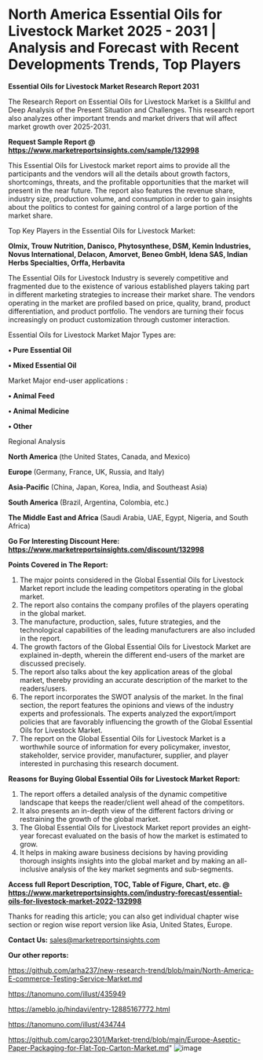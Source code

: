 # North America Essential Oils for Livestock Market 2025 - 2031 | Analysis and Forecast with Recent Developments Trends, Top Players

<strong>Essential Oils for Livestock Market Research Report 2031</strong>

The Research Report on Essential Oils for Livestock Market is a Skillful and Deep Analysis of the Present Situation and Challenges. This research report also analyzes other important trends and market drivers that will affect market growth over 2025-2031.

<strong>Request Sample Report @ <a href=https://www.marketreportsinsights.com/sample/132998>https://www.marketreportsinsights.com/sample/132998</a></strong>

This Essential Oils for Livestock market report aims to provide all the participants and the vendors will all the details about growth factors, shortcomings, threats, and the profitable opportunities that the market will present in the near future. The report also features the revenue share, industry size, production volume, and consumption in order to gain insights about the politics to contest for gaining control of a large portion of the market share.

Top Key Players in the Essential Oils for Livestock Market:

<strong>Olmix, Trouw Nutrition, Danisco, Phytosynthese, DSM, Kemin Industries, Novus International, Delacon, Amorvet, Beneo GmbH, Idena SAS, Indian Herbs Specialties, Orffa, Herbavita</strong>

The Essential Oils for Livestock Industry is severely competitive and fragmented due to the existence of various established players taking part in different marketing strategies to increase their market share. The vendors operating in the market are profiled based on price, quality, brand, product differentiation, and product portfolio. The vendors are turning their focus increasingly on product customization through customer interaction.

Essential Oils for Livestock Market Major Types are:

<strong>• Pure Essential Oil

• Mixed Essential Oil</strong>

Market Major end-user applications :

<strong>• Animal Feed

• Animal Medicine

• Other</strong>

Regional Analysis

</u><strong><b>North America</b></strong> (the United States, Canada, and Mexico)

<strong><b>Europe </b></strong>(Germany, France, UK, Russia, and Italy)

<strong><b>Asia-Pacific</b></strong> (China, Japan, Korea, India, and Southeast Asia)

<strong><b>South America</b></strong> (Brazil, Argentina, Colombia, etc.)

<strong><b>The Middle East and Africa</b></strong> (Saudi Arabia, UAE, Egypt, Nigeria, and South Africa)

<strong>Go For Interesting Discount Here: <a href=https://www.marketreportsinsights.com/discount/132998>https://www.marketreportsinsights.com/discount/132998</a></strong>

<strong>Points Covered in The Report:</strong>
<ol>
  <li>The major points considered in the Global Essential Oils for Livestock Market report include the leading competitors operating in the global market.</li>
  <li>The report also contains the company profiles of the players operating in the global market.</li>
  <li>The manufacture, production, sales, future strategies, and the technological capabilities of the leading manufacturers are also included in the report.</li>
  <li>The growth factors of the Global Essential Oils for Livestock Market are explained in-depth, wherein the different end-users of the market are discussed precisely.</li>
  <li>The report also talks about the key application areas of the global market, thereby providing an accurate description of the market to the readers/users.</li>
  <li>The report incorporates the SWOT analysis of the market. In the final section, the report features the opinions and views of the industry experts and professionals. The experts analyzed the export/import policies that are favorably influencing the growth of the Global Essential Oils for Livestock Market.</li>
  <li>The report on the Global Essential Oils for Livestock Market is a worthwhile source of information for every policymaker, investor, stakeholder, service provider, manufacturer, supplier, and player interested in purchasing this research document.</li>
</ol>
<strong>Reasons for Buying Global Essential Oils for Livestock Market Report:</strong>

<ol>
  <li>The report offers a detailed analysis of the dynamic competitive landscape that keeps the reader/client well ahead of the competitors.</li>
  <li>It also presents an in-depth view of the different factors driving or restraining the growth of the global market.</li>
  <li>The Global Essential Oils for Livestock Market report provides an eight-year forecast evaluated on the basis of how the market is estimated to grow.</li>
  <li>It helps in making aware business decisions by having providing thorough insights insights into the global market and by making an all-inclusive analysis of the key market segments and sub-segments.</li>
</ol>
<strong>Access full Report Description, TOC, Table of Figure, Chart, etc. @ <a href=https://www.marketreportsinsights.com/industry-forecast/essential-oils-for-livestock-market-2022-132998>https://www.marketreportsinsights.com/industry-forecast/essential-oils-for-livestock-market-2022-132998</a></strong>


Thanks for reading this article; you can also get individual chapter wise section or region wise report version like Asia, United States, Europe.

<strong>Contact Us:</strong>
sales@marketreportsinsights.com

<strong>Our other reports:</strong>

<a href=https://github.com/arha237/new-research-trend/blob/main/North-America-E-commerce-Testing-Service-Market.md>https://github.com/arha237/new-research-trend/blob/main/North-America-E-commerce-Testing-Service-Market.md</a>

<a href=https://tanomuno.com/illust/435949>https://tanomuno.com/illust/435949</a>

<a href=https://ameblo.jp/hindavi/entry-12885167772.html>https://ameblo.jp/hindavi/entry-12885167772.html</a>

<a href=https://tanomuno.com/illust/434744>https://tanomuno.com/illust/434744</a>

<a href=https://github.com/cargo2301/Market-trend/blob/main/Europe-Aseptic-Paper-Packaging-for-Flat-Top-Carton-Market.md>https://github.com/cargo2301/Market-trend/blob/main/Europe-Aseptic-Paper-Packaging-for-Flat-Top-Carton-Market.md</a>"
![image](https://github.com/user-attachments/assets/ee4163c3-7ae1-42b7-97a3-3680c9652fa0)
